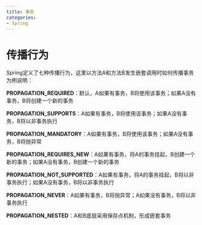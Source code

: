 ```yaml
---
title: 事务
categories: 
- Spring
---
```


# 传播行为

Spring定义了七种传播行为，这里以方法A和方法B发生嵌套调用时如何传播事务为例说明：

**PROPAGATION_REQUIRED**：默认，A如果有事务，B将使用该事务；如果A没有事务，B将创建一个新的事务

**PROPAGATION_SUPPORTS**：A如果有事务，B将使用该事务；如果A没有事务，B将以非事务执行

**PROPAGATION_MANDATORY**：A如果有事务，B将使用该事务；如果A没有事务，B将抛异常

**PROPAGATION_REQUIRES_NEW**：A如果有事务，将A的事务挂起，B创建一个新的事务；如果A没有事务，B创建一个新的事务

**PROPAGATION_NOT_SUPPORTED**：A如果有事务，将A的事务挂起，B将以非事务执行；如果A没有事务，B将以非事务执行

**PROPAGATION_NEVER**：A如果有事务，B将抛异常；A如果没有事务，B将以非事务执行

**PROPAGATION_NESTED**：A和B底层采用保存点机制，形成嵌套事务

